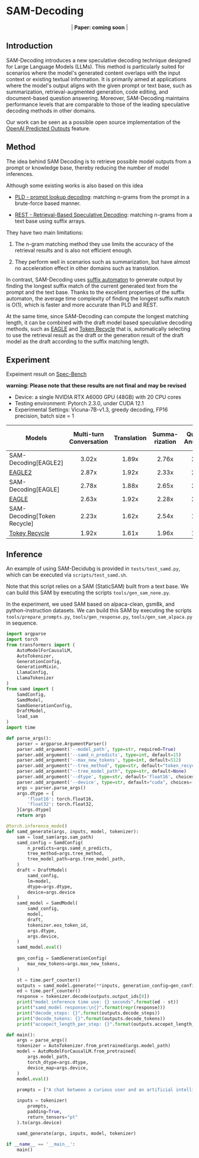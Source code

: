 # SAM-Decoding

<p align="center">
| <b>Paper: coming soon</b></a> |
</p>

## Introduction

SAM-Decoding introduces a new speculative decoding technique designed for Large Language Models (LLMs). This method is particularly suited for scenarios where the model's generated content overlaps with the input context or existing textual information. It is primarily aimed at applications where the model's output aligns with the given prompt or text base, such as summarization, retrieval-augmented generation, code editing, and document-based question answering. Moreover, SAM-Decoding maintains performance levels that are comparable to those of the leading speculative decoding methods in other domains.

Our work can be seen as a possible open source implementation of the [OpenAI Predicted Outputs](https://community.openai.com/t/introducing-predicted-outputs/1004502) feature.

## Method

The idea behind SAM Decoding is to retrieve possible model outputs from a prompt or knowledge base, thereby reducing the number of model inferences.

Although some existing works is also based on this idea

- [PLD - prompt lookup decoding](https://github.com/apoorvumang/prompt-lookup-decoding): matching n-grams from the prompt in a brute-force based manner.

- [REST - Retrieval-Based Speculative Decoding](https://github.com/FasterDecoding/REST): matching n-grams from a text base using suffix arrays.

They have two main limitations:

1. The n-gram matching method they use limits the accuracy of the retrieval results and is also not efficient enough.

2. They perform well in scenarios such as summarization, but have almost no acceleration effect in other domains such as translation.

In contrast, SAM-Decoding uses [suffix automaton](https://en.wikipedia.org/wiki/Suffix_automaton) to generate output by finding the longest suffix match of the current generated text from the prompt and the text base. Thanks to the excellent properties of the suffix automaton, the average time complexity of finding the longest suffix match is O(1), which is faster and more accurate than PLD and REST.

At the same time, since SAM-Decoding can compute the longest matching length, it can be combined with the draft model based speculative decoding methods, such as [EAGLE](https://github.com/SafeAILab/EAGLE) and [Token Recycle](https://arxiv.org/abs/2408.08696) that is, automatically selecting to use the retrieval result as the draft or the generation result of the draft model as the draft according to the suffix matching length.

## Experiment

Expeiment result on [Spec-Bench](https://github.com/hemingkx/Spec-Bench)

**warning: Please note that these results are not final and may be revised**

- Device: a single NVIDIA RTX A6000 GPU (48GB) with 20 CPU cores
- Testing environment: Pytorch 2.3.0, under CUDA 12.1
- Experimental Settings: Vicuna-7B-v1.3, greedy decoding, FP16 precision, batch size = 1

| Models                                                        | Multi-turn Conversation | Translation | Summa-rization | Question Answering | Mathematical Reasoning | Retrieval-aug. Generation | #Mean Accepted Tokens |  Overall  |
| ------------------------------------------------------------  | :---------------------: | :---------: | :------------: | :----------------: | :--------------------: | :-----------------------: | :-------------------: | :-------: |
| SAM-Decoding\[EAGLE2\]                                        |          3.02x          |    1.89x    |     2.76x      |       2.19x        |         2.83x          |           2.23x           |         4.61          |   2.49x   |
| [EAGLE2](https://github.com/SafeAILab/EAGLE)                  |          2.87x          |    1.92x    |     2.33x      |       2.20x        |         2.88x          |           2.03x           |         4.36          |   2.38x   |
| SAM-Decoding\[EAGLE\]                                         |          2.78x          |    1.88x    |     2.65x      |       2.12x        |         2.57x          |           2.10x           |         3.77          |   2.35x   |
| [EAGLE](https://huggingface.co/blog/assisted-generation)      |          2.63x          |    1.92x    |     2.28x      |       2.11x        |         2.64x          |           1.95x           |         3.57          |   2.27x   |
| SAM-Decoding\[Token Recycle\]                                 |          2.23x          |    1.62x    |     2.54x      |       1.81x        |         2.13x          |           1.87x           |         2.98          |   2.03x   |
| [Tokey Recycle](https://arxiv.org/abs/2408.08696)             |          1.92x          |    1.61x    |     1.96x      |       1.71x        |         2.16x          |           1.68x           |         2.83          |   1.84x   |


## Inference

An example of using SAM-Decidubg is provided in `tests/test_samd.py`, which can be executed via `scripts/test_samd.sh`. 

Note that this script relies on a SAM (StaticSAM) built from a text base. We can build this SAM by executing the scripts `tools/gen_sam_none.py`.

In the experiment, we used SAM based on alpaca-clean, gsm8k, and python-instruction datasets. We can build this SAM by executing the scripts `tools/prepare_prompts.py`, `tools/gen_response.py`, `tools/gen_sam_alpaca.py` in sequence.

```python
import argparse
import torch
from transformers import (
    AutoModelForCausalLM, 
    AutoTokenizer, 
    GenerationConfig,
    GenerationMixin,
    LlamaConfig,
    LlamaTokenizer
)
from samd import (
    SamdConfig, 
    SamdModel, 
    SamdGenerationConfig,
    DraftModel,
    load_sam
)
import time

def parse_args():
    parser = argparse.ArgumentParser()
    parser.add_argument('--model_path', type=str, required=True)
    parser.add_argument('--samd_n_predicts', type=int, default=15)
    parser.add_argument('--max_new_tokens', type=int, default=512)
    parser.add_argument("--tree_method", type=str, default="token_recycle")
    parser.add_argument("--tree_model_path", type=str, default=None)
    parser.add_argument('--dtype', type=str, default='float16', choices=['float16', 'float32'])
    parser.add_argument('--device', type=str, default="cuda", choices=['cuda', 'cpu'])
    args = parser.parse_args()
    args.dtype = {
        'float16': torch.float16,
        'float32': torch.float32,
    }[args.dtype]
    return args

@torch.inference_mode()
def samd_generate(args, inputs, model, tokenizer):
    sam = load_sam(args.sam_path)
    samd_config = SamdConfig(
        n_predicts=args.samd_n_predicts,
        tree_method=args.tree_method,
        tree_model_path=args.tree_model_path,
    )
    draft = DraftModel(
        samd_config, 
        lm=model,
        dtype=args.dtype,
        device=args.device
    )
    samd_model = SamdModel(
        samd_config, 
        model, 
        draft, 
        tokenizer.eos_token_id,
        args.dtype,
        args.device,
    )
    samd_model.eval()
    
    gen_config = SamdGenerationConfig(
        max_new_tokens=args.max_new_tokens,
    )

    st = time.perf_counter()
    outputs = samd_model.generate(**inputs, generation_config=gen_config)
    ed = time.perf_counter()
    response = tokenizer.decode(outputs.output_ids[0])
    print("model inference time use: {} seconds".format(ed - st))
    print("samd_model response:\n{}".format(repr(response)))
    print("decode_steps: {}".format(outputs.decode_steps))
    print("decode_tokens: {}".format(outputs.decode_tokens))
    print("accepect_length_per_step: {}".format(outputs.accepet_length_per_step))

def main():
    args = parse_args()
    tokenizer = AutoTokenizer.from_pretrained(args.model_path)
    model = AutoModelForCausalLM.from_pretrained(
        args.model_path, 
        torch_dtype=args.dtype, 
        device_map=args.device,
    )
    model.eval()
    
    prompts = ["A chat between a curious user and an artificial intelligence assistant. The assistant gives helpful, detailed, and polite answers to the user\'s questions.\n\nUSER: Embrace the role of Sheldon from \"The Big Bang Theory\" as we delve into our conversation. Don\u2019t start with phrases like \"As Sheldon\". Let's kick things off with the following question: \"What is your opinion on hand dryers?\"\n\nASSISTANT: "]

    inputs = tokenizer(
        prompts, 
        padding=True, 
        return_tensors="pt"
    ).to(args.device)
    
    samd_generate(args, inputs, model, tokenizer)

if __name__ == '__main__':
    main()

```